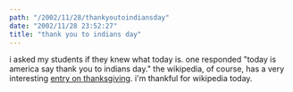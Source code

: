 ```yaml
---
path: "/2002/11/28/thankyoutoindiansday" 
date: "2002/11/28 23:52:27" 
title: "thank you to indians day" 
---
```

i asked my students if they knew what today is. one responded "today is america say thank you to indians day." the wikipedia, of course, has a very interesting <a href="http://www.wikipedia.org/wiki/Thanksgiving">entry on thanksgiving</a>. i'm thankful for wikipedia today.